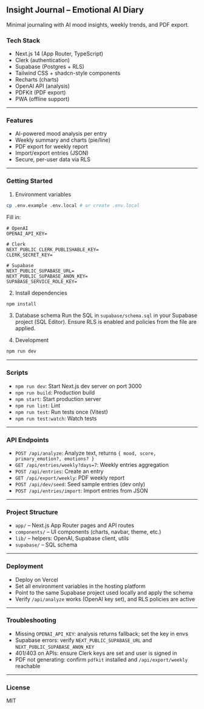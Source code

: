 ## Insight Journal – Emotional AI Diary

Minimal journaling with AI mood insights, weekly trends, and PDF export.

### Tech Stack
- Next.js 14 (App Router, TypeScript)
- Clerk (authentication)
- Supabase (Postgres + RLS)
- Tailwind CSS + shadcn-style components
- Recharts (charts)
- OpenAI API (analysis)
- PDFKit (PDF export)
- PWA (offline support)

---

### Features
- AI-powered mood analysis per entry
- Weekly summary and charts (pie/line)
- PDF export for weekly report
- Import/export entries (JSON)
- Secure, per-user data via RLS

---

### Getting Started
1) Environment variables
```bash
cp .env.example .env.local # or create .env.local
```
Fill in:
```
# OpenAI
OPENAI_API_KEY=

# Clerk
NEXT_PUBLIC_CLERK_PUBLISHABLE_KEY=
CLERK_SECRET_KEY=

# Supabase
NEXT_PUBLIC_SUPABASE_URL=
NEXT_PUBLIC_SUPABASE_ANON_KEY=
SUPABASE_SERVICE_ROLE_KEY=
```

2) Install dependencies
```bash
npm install
```

3) Database schema
Run the SQL in `supabase/schema.sql` in your Supabase project (SQL Editor). Ensure RLS is enabled and policies from the file are applied.

4) Development
```bash
npm run dev
```

---

### Scripts
- `npm run dev`: Start Next.js dev server on port 3000
- `npm run build`: Production build
- `npm start`: Start production server
- `npm run lint`: Lint
- `npm run test`: Run tests once (Vitest)
- `npm run test:watch`: Watch tests

---

### API Endpoints
- `POST /api/analyze`: Analyze text, returns `{ mood, score, primary_emotion?, emotions? }`
- `GET /api/entries/weekly?days=7`: Weekly entries aggregation
- `POST /api/entries`: Create an entry
- `GET /api/export/weekly`: PDF weekly report
- `POST /api/dev/seed`: Seed sample entries (dev only)
- `POST /api/entries/import`: Import entries from JSON

---

### Project Structure
- `app/` – Next.js App Router pages and API routes
- `components/` – UI components (charts, navbar, theme, etc.)
- `lib/` – helpers: OpenAI, Supabase client, utils
- `supabase/` – SQL schema

---

### Deployment
- Deploy on Vercel
- Set all environment variables in the hosting platform
- Point to the same Supabase project used locally and apply the schema
- Verify `/api/analyze` works (OpenAI key set), and RLS policies are active

---

### Troubleshooting
- Missing `OPENAI_API_KEY`: analysis returns fallback; set the key in envs
- Supabase errors: verify `NEXT_PUBLIC_SUPABASE_URL` and `NEXT_PUBLIC_SUPABASE_ANON_KEY`
- 401/403 on APIs: ensure Clerk keys are set and user is signed in
- PDF not generating: confirm `pdfkit` installed and `/api/export/weekly` reachable

---

### License
MIT
